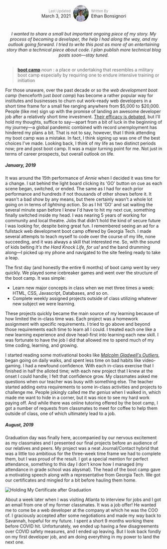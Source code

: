<div style='display: flex; justify-content: center; align-items: center;'>
  <div style='padding-right: 8px; text-align: right;'>
    <span style='font-size: 0.8em; opacity: 0.5;'>Last Updated</span>
    <br />
    March 3, 2021
  </div>
    <img alt='Profile Pic' src='https://github.com/EthanBonsignori/portfolio/blob/master/src/assets/images/profile_pic.jpg?raw=true' height='auto' width='50' style='border-radius: 50%;' />
  <div style='padding-left: 8px'>
    <span style='font-size: 0.8em; opacity: 0.5;'>Written By</span>
    <br />
    Ethan Bonsignori
  </div>
</div>

<div style='text-align: center; font-style: italic; margin: 30px 0;'>
I wanted to share a small but important ongoing piece of my story. My process of becoming a developer, the help I had along the way, and my outlook going forward. I tried to write this post as more of an entertaining story than a technical piece about code. I plan publish more technical blog posts soon—stay tuned.
</div>

> **[boot camp](https://www.merriam-webster.com/dictionary/boot%20camp)** *noun* : a place or undertaking that resembles a military boot camp especially by requiring one to endure intensive training or initiation

For those unaware, over the past decade or so the *web development boot camp* (henceforth just *boot camp*) has become a rather popular way for institutes and businesses to churn out work–ready web developers in a short time frame for a small fee ranging anywhere from $5,000 to $20,000. People (like me) sign up with the promise of landing an awesome developer job after a relatively short time investment. [Their efficacy is debated](https://www.forbes.com/sites/aswinpranam/2020/02/22/the-case-against-ai-ux-and-coding-bootcamps/), but I'll hold my thoughts, suffice to say—apart from a bit of luck in the beginning of my journey—a global pandemic combined with record unemployment has hindered my plans a bit. That is not to say, however, that I think attending my boot camp was a mistake. In fact, I think signing up was one of the best choices I've made. Looking back, I think of my life as two distinct periods now; pre and post boot camp. It was a major turning point for me. Not just in terms of career prospects, but overall outlook on life.

##### January, 2019
It was around the 15th performance of *Annie* when I decided it was time for a change. I sat behind the light board clicking its 'GO' button on cue as each scene began, switched, or ended. The same as I had for each prior performance and hundreds if not thousands of other shows before it. It wasn't a bad show by any means, but there certainly wasn't a whole lot going on in terms of *lightning action*. So as I hit 'GO' and sat waiting the several minute span before I knew I'd have to hit my next cue, something finally switched inside my head. I was nearing 5 years of working for community and local theatre. Jobs that didn't hold the kind of secure future I was looking for, despite being great fun. I remembered seeing an ad for a fullstack web development boot camp offered by Georgia Tech. I made several attempts to teach myself to code over the course of my life, none succeeding, and it was always a skill that interested me. So, with the sound of kids belting *It's the Hard Knock Life, for us!* and the band drumming along—I picked up my phone and navigated to the site feeling ready to take a leap.

The first day (and honestly the entire 6 months) of boot camp went by very quickly. We played some icebreaker games and went over the structure of the boot camp. It was simple:
* Learn new major concepts in class when we met three times a week: HTML, CSS, Javascript, Databases, and so on.
* Complete weekly assigned projects outside of class utilizing whatever new subject we were learning.

These projects quickly became the main source of my learning because of how limited the in-class time was. Each project was a homework assignment with specific requirements. I tried to go above and beyond those requirements each time to learn all I could. I treated each one like a new learning experience and dove head-first into learning each new skill. I was fortunate to have the job I did that allowed me to spend much of my time coding, learning, and growing.

I started reading some motivational books like *[Malcolm Gladwell's Outliers](https://en.wikipedia.org/wiki/Outliers_(book))*, began going on daily walks, and spent less time on bad habits like video-gaming. I had a newfound confidence. With each in-class exercise that I finished in half the alloted time; with each new project that I knew at the onset I could handle; I felt that confidence grow. My classmates asked me questions when our teacher was busy with something else. The teacher started adding extra requirements to some in-class activities and projects to challenge me. People jokingly called me *the genius* when I walked in, which made me want to hide in a corner, but it was nice to see my hard work paying off. And while there was online tutoring offered by the boot camp, I got a number of requests from classmates to meet for coffee to help them outside of class, one of which ultimately lead to a job.

##### August, 2019
Graduation day was finally here, accompanied by our nervous excitement as my classmates and I presented our final projects before an audience of our relatives and peers. My project was a neat Journal/Contact hybrid that was a little too ambitious for the three-week time frame we had to complete them, but I was proud of the result. I got a special mention for perfect attendance, something to this day I don't know how I managed (my attendance in grade school was abysmal). The head of the boot camp gave a motivating speech along with a representative from Georgia Tech. We got our certificates and mingled for a bit before hauling them home.
<div class='blog-image'>
<img width='50%' src='https://i.imgur.com/Sepaguv.jpg?1' alt='Holding My Certificate after Graduation'/>
</div>

About a week later when I was visiting Atlanta to interview for jobs and I got an email from one of my former classmates. It was a job offer! He wanted me to come be a web developer at the company at which he was the COO of. I graciously accepted after some negotiations and made my way back to Savannah, hopeful for my future. I spent a short 9 months working there before COVID hit. Unfortunately, we ended up having a few disagreements over COVID safety measures, and I ended up leaving. But I look back fondly on my first developer job, and am doing everything in my power to land the next one.



